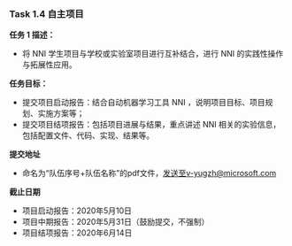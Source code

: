 ### **Task 1.4 自主项目**

**任务 1 描述：**
- 将 NNI 学生项目与学校或实验室项目进行互补结合，进行 NNI 的实践性操作与拓展性应用。

**任务目标：**

- 提交项目启动报告：结合自动机器学习工具 NNI ，说明项目目标、项目规划、实施方案等；
- 提交项目结项报告：包括项目进展与结果，重点讲述 NNI 相关的实验信息，包括配置文件、代码、实现、结果等。

**提交地址**

- 命名为“队伍序号+队伍名称”的pdf文件，发送至v-yugzh@microsoft.com

**截止日期**

- 项目启动报告：2020年5月10日
- 项目中期报告：2020年5月31日（鼓励提交，不强制）
- 项目结项报告：2020年6月14日
